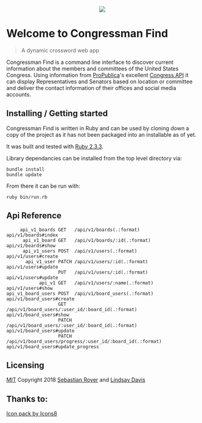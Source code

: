 <p align="center"><img src="https://png.icons8.com/dusk/64/000000/parliament.png"></p>

# Welcome to Congressman Find
> A dynamic crossword web app

Congressman Find is a command line interface to discover current information about the members and committees of the United States Congress.  Using information from [ProPublica](https://www.propublica.org/)'s excellent [Congress API](https://projects.propublica.org/api-docs/congress-api/) it can display Representatives and Senators based on location or committee and deliver the contact information of their offices and social media accounts.



## Installing / Getting started

Congressman Find is written in Ruby and can be used by cloning down a copy of the project as it has not been packaged into an installable as of yet.

It was built and tested with [Ruby 2.3.3](https://www.ruby-lang.org/en/news/2016/11/21/ruby-2-3-3-released/).  

Library dependancies can be installed from the top level directory via:
```
bundle install
bundle update
```

From there it can be run with:
```
ruby bin/run.rb
```

## Api Reference
```
     api_v1_boards GET   /api/v1/boards(.:format)                                  api/v1/boards#index
      api_v1_board GET   /api/v1/boards/:id(.:format)                              api/v1/boards#show
      api_v1_users POST  /api/v1/users(.:format)                                   api/v1/users#create
       api_v1_user PATCH /api/v1/users/:id(.:format)                               api/v1/users#update
                   PUT   /api/v1/users/:id(.:format)                               api/v1/users#update
            api_v1 GET   /api/v1/users/:name(.:format)                             api/v1/users#show
api_v1_board_users POST  /api/v1/board_users(.:format)                             api/v1/board_users#create
                   GET   /api/v1/board_users/:user_id/:board_id(.:format)          api/v1/board_users#show
                   PATCH /api/v1/board_users/:user_id/:board_id(.:format)          api/v1/board_users#update
                   PATCH /api/v1/board_users/progress/:user_id/:board_id(.:format) api/v1/board_users#update_progress

```

## Licensing
[MIT](https://oss.ninja/mit?organization=Sebastian%20Royer) 
Copyright 2018 [Sebastian Royer](https://github.com/walkingalchemy) and [Lindsay Davis](https://github.com/L-A-Davis)


## Thanks to:
<a href="https://icons8.com">Icon pack by Icons8</a>
